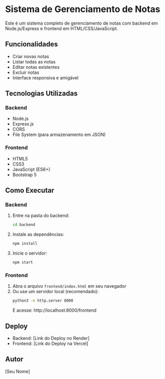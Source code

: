 # Sistema de Gerenciamento de Notas

Este é um sistema completo de gerenciamento de notas com backend em Node.js/Express e frontend em HTML/CSS/JavaScript.

## Funcionalidades

- Criar novas notas
- Listar todas as notas
- Editar notas existentes
- Excluir notas
- Interface responsiva e amigável

## Tecnologias Utilizadas

### Backend

- Node.js
- Express.js
- CORS
- File System (para armazenamento em JSON)

### Frontend

- HTML5
- CSS3
- JavaScript (ES6+)
- Bootstrap 5

## Como Executar

### Backend

1. Entre na pasta do backend:
   ```bash
   cd backend
   ```
2. Instale as dependências:
   ```bash
   npm install
   ```
3. Inicie o servidor:
   ```bash
   npm start
   ```

### Frontend

1. Abra o arquivo `frontend/index.html` em seu navegador
2. Ou use um servidor local (recomendado):
   ```bash
   python3 -m http.server 8000
   ```
   E acesse: http://localhost:8000/frontend

## Deploy

- Backend: [Link do Deploy no Render]
- Frontend: [Link do Deploy na Vercel]

## Autor

[Seu Nome]
